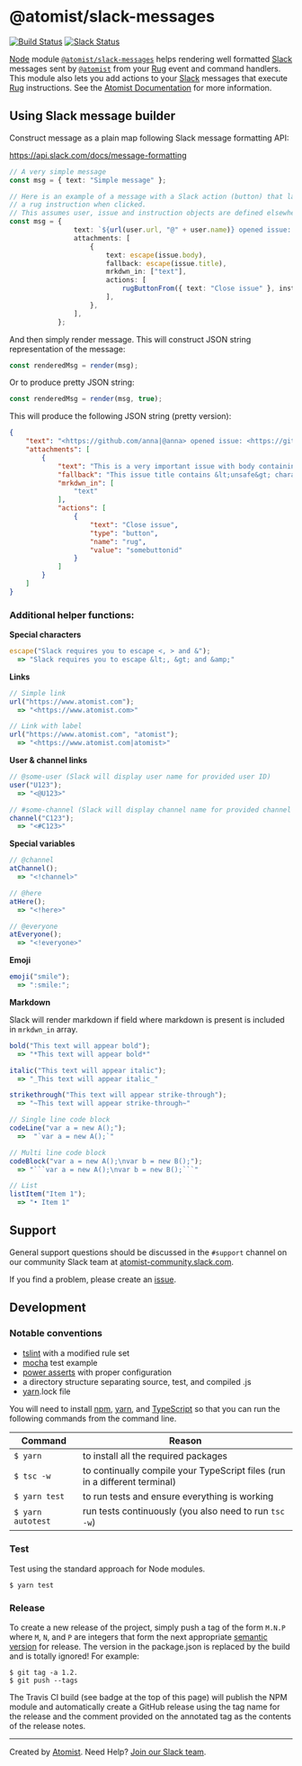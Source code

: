 # @atomist/slack-messages

[![Build Status](https://travis-ci.org/atomist/slack-messages.svg?branch=master)](https://travis-ci.org/atomist/slack-messages)
[![Slack Status](https://join.atomist.com/badge.svg)](https://join.atomist.com/)

[Node][node] module [`@atomist/slack-messages`][slack-messages] 
helps rendering well formatted [Slack][slack] messages sent by [`@atomist`][docs] 
from your [Rug][rug] event and command handlers. This module also lets you add 
actions to your [Slack][slack] messages that execute [Rug][rug] instructions.
See the [Atomist Documentation][docs] for more information.

[node]: https://nodejs.org/en/
[slack]: https://slack.com/
[rug]: https://github.com/atomist/rug
[slack-messages]: https://www.npmjs.com/package/@atomist/slack-messages
[ts]: https://www.typescriptlang.org/
[docs]: http://docs.atomist.com/

## Using Slack message builder

Construct message as a plain map following Slack message formatting API:

https://api.slack.com/docs/message-formatting

```typescript
// A very simple message
const msg = { text: "Simple message" };
```

```typescript
// Here is an example of a message with a Slack action (button) that launches
// a rug instruction when clicked.
// This assumes user, issue and instruction objects are defined elsewhere.
const msg = {
                text: `${url(user.url, "@" + user.name)} opened issue: ${url(issue.url, issue.title)}`,
                attachments: [
                    {
                        text: escape(issue.body),
                        fallback: escape(issue.title),
                        mrkdwn_in: ["text"],
                        actions: [
                            rugButtonFrom({ text: "Close issue" }, instruction),
                        ],
                    },
                ],
            };
```

And then simply render message.  This will construct JSON string representation of the message:
```typescript
const renderedMsg = render(msg);
```
Or to produce pretty JSON string:
```typescript
const renderedMsg = render(msg, true);
```

This will produce the following JSON string (pretty version):

```json
{
    "text": "<https://github.com/anna|@anna> opened issue: <https://github.com/someorg/somerepo/issues/484|This issue title contains &lt;unsafe&gt; characters and &amp;>",
    "attachments": [
        {
            "text": "This is a very important issue with body containing &lt;unsafe&gt; characters and even &amp;",
            "fallback": "This issue title contains &lt;unsafe&gt; characters and &amp;",
            "mrkdwn_in": [
                "text"
            ],
            "actions": [
                {
                    "text": "Close issue",
                    "type": "button",
                    "name": "rug",
                    "value": "somebuttonid"
                }
            ]
        }
    ]
}
```


### Additional helper functions:

**Special characters**
```typescript
escape("Slack requires you to escape <, > and &");
  => "Slack requires you to escape &lt;, &gt; and &amp;"
```

**Links**
```typescript
// Simple link
url("https://www.atomist.com");
  => "<https://www.atomist.com>"

// Link with label
url("https://www.atomist.com", "atomist");
  => "<https://www.atomist.com|atomist>"
```

**User & channel links**
```typescript
// @some-user (Slack will display user name for provided user ID)
user("U123");
  => "<@U123>"

// #some-channel (Slack will display channel name for provided channel ID)
channel("C123");
  => "<#C123>"
```

**Special variables**
```typescript
// @channel
atChannel();
  => "<!channel>"

// @here
atHere();
  => "<!here>"

// @everyone
atEveryone();
  => "<!everyone>"
```

**Emoji**

```typescript
emoji("smile");
  => ":smile:";
```

**Markdown**

Slack will render markdown if field where markdown is present is included in `mrkdwn_in` array.

```typescript
bold("This text will appear bold");
  => "*This text will appear bold*"

italic("This text will appear italic");
  => "_This text will appear italic_"

strikethrough("This text will appear strike-through");
  => "~This text will appear strike-through~"

// Single line code block
codeLine("var a = new A();");
  =>  "`var a = new A();`"

// Multi line code block
codeBlock("var a = new A();\nvar b = new B();");
  => "```var a = new A();\nvar b = new B();```"

// List
listItem("Item 1");
  => "• Item 1"
```

## Support

General support questions should be discussed in the `#support`
channel on our community Slack team
at [atomist-community.slack.com][slack].

If you find a problem, please create an [issue][].

[issue]: https://github.com/atomist/slack-messages/issues

## Development

### Notable conventions ###
* [tslint](https://palantir.github.io/tslint/rules/) with a modified rule set
* [mocha](https://mochajs.org/) test example
* [power asserts](https://github.com/power-assert-js/power-assert) with proper configuration
* a directory structure separating source, test, and compiled .js
* [yarn](https://yarnpkg.com/en/).lock file

You will need to install [npm](http://blog.npmjs.org/post/85484771375/how-to-install-npm), [yarn](https://yarnpkg.com/en/docs/install), and [TypeScript](https://www.typescriptlang.org/) so that you can run the following commands from the command line.

Command | Reason 
--- | --- 
`$ yarn` | to install all the required packages
`$ tsc -w` | to continually compile your TypeScript files (run in a different terminal)
`$ yarn test` | to run tests and ensure everything is working
`$ yarn autotest` | run tests continuously (you also need to run `tsc -w`)

### Test

Test using the standard approach for Node modules.

```
$ yarn test
```

### Release

To create a new release of the project, simply push a tag of the form
`M.N.P` where `M`, `N`, and `P` are integers that form the next
appropriate [semantic version][semver] for release.  The version in
the package.json is replaced by the build and is totally ignored!  For
example:

[semver]: http://semver.org

```
$ git tag -a 1.2.
$ git push --tags
```

The Travis CI build (see badge at the top of this page) will publish
the NPM module and automatically create a GitHub release using the tag
name for the release and the comment provided on the annotated tag as
the contents of the release notes.

---
Created by [Atomist][atomist].
Need Help?  [Join our Slack team][slack].

[atomist]: https://www.atomist.com/
[slack]: https://join.atomist.com
